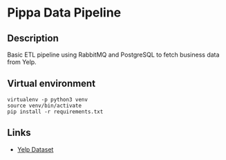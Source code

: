 # Pippa Data Pipeline

## Description

Basic ETL pipeline using RabbitMQ and PostgreSQL to fetch business data from Yelp.

## Virtual environment

```
virtualenv -p python3 venv
source venv/bin/activate
pip install -r requirements.txt
```

## Links

* [Yelp Dataset](https://www.yelp.com/dataset/download)
